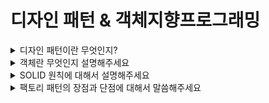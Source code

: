 # 디자인 패턴 & 객체지향프로그래밍

<details>
  <summary>디자인 패턴이란 무엇인지?</summary>
  </br>
  <p>프로그램을 설계할 때 발생했던 문제점들을 객체 간의 상호 관계 등을 이용하여 해결할 수 있도록 하나의 '규약'형태로 만들어 놓은 것</p>
</details>


<details>
  <summary>객체란 무엇인지 설명해주세요</summary>
  </br>
  <p>
  </p>
</details>


<details>
  <summary>SOLID 원칙에 대해서 설명해주세요</summary>
  </br>
  <p>
  </p>
</details>

<details>
  <summary>팩토리 패턴의 장점과 단점에 대해서 말씀해주세요</summary>
  </br>
  <p>
  </p>
</details>